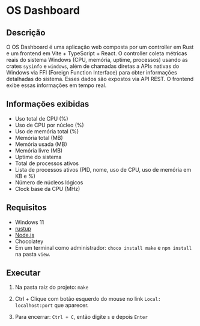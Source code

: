 # OS Dashboard

## Descrição
O OS Dashboard é uma aplicação web composta por um controller em Rust e um frontend em Vite + TypeScript + React. O controller coleta métricas reais do sistema Windows (CPU, memória, uptime, processos) usando as crates `sysinfo` e `windows`, além de chamadas diretas a APIs nativas do Windows via FFI (Foreign Function Interface) para obter informações detalhadas do sistema. Esses dados são expostos via API REST. O frontend exibe essas informações em tempo real.

## Informações exibidas

- Uso total de CPU (%)
- Uso de CPU por núcleo (%)
- Uso de memória total (%)
- Memória total (MB)
- Memória usada (MB)
- Memória livre (MB)
- Uptime do sistema
- Total de processos ativos
- Lista de processos ativos (PID, nome, uso de CPU, uso de memória em KB e %)
- Número de núcleos lógicos
- Clock base da CPU (MHz)

## Requisitos
- Windows 11
- [rustup](https://rustup.rs/)
- [Node.js](https://nodejs.org/pt/download)
- Chocolatey
- Em um terminal como administrador: `choco install make` e `npm install` na pasta `view`.

## Executar

1. Na pasta raiz do projeto: `make`

2. Ctrl + Clique com botão esquerdo do mouse no link `Local: localhost:port` que aparecer.

3. Para encerrar: `Ctrl + C`, então digite `s` e depois `Enter`
